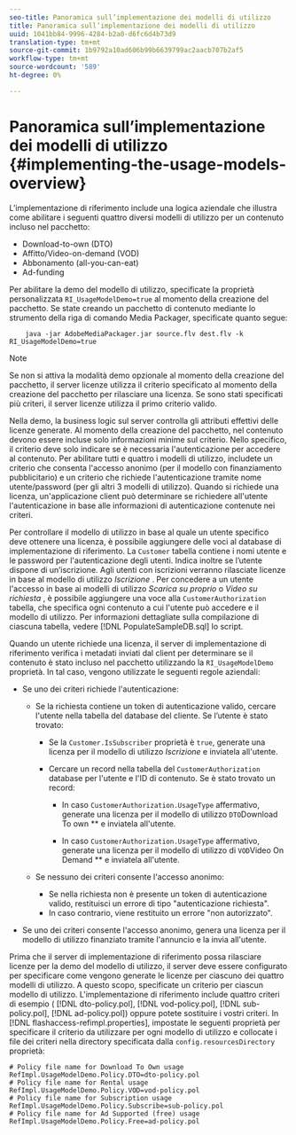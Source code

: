 ```yaml
---
seo-title: Panoramica sull’implementazione dei modelli di utilizzo
title: Panoramica sull’implementazione dei modelli di utilizzo
uuid: 1041bb84-9996-4284-b2a0-d6fc6d4b73d9
translation-type: tm+mt
source-git-commit: 1b9792a10ad606b99b6639799ac2aacb707b2af5
workflow-type: tm+mt
source-wordcount: '589'
ht-degree: 0%

---
```



# Panoramica sull’implementazione dei modelli di utilizzo {#implementing-the-usage-models-overview}

L’implementazione di riferimento include una logica aziendale che illustra come abilitare i seguenti quattro diversi modelli di utilizzo per un contenuto incluso nel pacchetto:

* Download-to-own (DTO)
* Affitto/Video-on-demand (VOD)
* Abbonamento (all-you-can-eat)
* Ad-funding

Per abilitare la demo del modello di utilizzo, specificate la proprietà personalizzata `RI_UsageModelDemo=true` al momento della creazione del pacchetto. Se state creando un pacchetto di contenuto mediante lo strumento della riga di comando Media Packager, specificate quanto segue:

```
    java -jar AdobeMediaPackager.jar source.flv dest.flv -k RI_UsageModelDemo=true
```

>[!NOTE]
>
>Se non si attiva la modalità demo opzionale al momento della creazione del pacchetto, il server licenze utilizza il criterio specificato al momento della creazione del pacchetto per rilasciare una licenza. Se sono stati specificati più criteri, il server licenze utilizza il primo criterio valido.

Nella demo, la business logic sul server controlla gli attributi effettivi delle licenze generate. Al momento della creazione del pacchetto, nel contenuto devono essere incluse solo informazioni minime sul criterio. Nello specifico, il criterio deve solo indicare se è necessaria l&#39;autenticazione per accedere al contenuto. Per abilitare tutti e quattro i modelli di utilizzo, includete un criterio che consenta l&#39;accesso anonimo (per il modello con finanziamento pubblicitario) e un criterio che richiede l&#39;autenticazione tramite nome utente/password (per gli altri 3 modelli di utilizzo). Quando si richiede una licenza, un&#39;applicazione client può determinare se richiedere all&#39;utente l&#39;autenticazione in base alle informazioni di autenticazione contenute nei criteri.

Per controllare il modello di utilizzo in base al quale un utente specifico deve ottenere una licenza, è possibile aggiungere delle voci al database di implementazione di riferimento. La `Customer` tabella contiene i nomi utente e le password per l&#39;autenticazione degli utenti. Indica inoltre se l’utente dispone di un’iscrizione. Agli utenti con iscrizioni verranno rilasciate licenze in base al modello di utilizzo *Iscrizione* . Per concedere a un utente l&#39;accesso in base ai modelli di utilizzo *Scarica su proprio* o *Video su richiesta* , è possibile aggiungere una voce alla `CustomerAuthorization` tabella, che specifica ogni contenuto a cui l&#39;utente può accedere e il modello di utilizzo. Per informazioni dettagliate sulla compilazione di ciascuna tabella, vedere [!DNL PopulateSampleDB.sql] lo script.

Quando un utente richiede una licenza, il server di implementazione di riferimento verifica i metadati inviati dal client per determinare se il contenuto è stato incluso nel pacchetto utilizzando la `RI_UsageModelDemo` proprietà. In tal caso, vengono utilizzate le seguenti regole aziendali:

* Se uno dei criteri richiede l&#39;autenticazione:

   * Se la richiesta contiene un token di autenticazione valido, cercare l&#39;utente nella tabella del database del cliente. Se l’utente è stato trovato:

      * Se la `Customer.IsSubscriber` proprietà è `true`, generate una licenza per il modello di utilizzo *Iscrizione* e inviatela all&#39;utente.

      * Cercare un record nella tabella del `CustomerAuthorization` database per l&#39;utente e l&#39;ID di contenuto. Se è stato trovato un record:

         * In caso `CustomerAuthorization.UsageType` affermativo, generate una licenza per il modello di utilizzo `DTO`Download To own ** e inviatela all&#39;utente.

         * In caso `CustomerAuthorization.UsageType` affermativo, generate una licenza per il modello di utilizzo di `VOD`Video On Demand ** e inviatela all&#39;utente.
   * Se nessuno dei criteri consente l&#39;accesso anonimo:

      * Se nella richiesta non è presente un token di autenticazione valido, restituisci un errore di tipo &quot;autenticazione richiesta&quot;.
      * In caso contrario, viene restituito un errore &quot;non autorizzato&quot;.


* Se uno dei criteri consente l&#39;accesso anonimo, genera una licenza per il modello di utilizzo finanziato tramite l&#39;annuncio e la invia all&#39;utente.

Prima che il server di implementazione di riferimento possa rilasciare licenze per la demo del modello di utilizzo, il server deve essere configurato per specificare come vengono generate le licenze per ciascuno dei quattro modelli di utilizzo. A questo scopo, specificate un criterio per ciascun modello di utilizzo. L&#39;implementazione di riferimento include quattro criteri di esempio ( [!DNL dto-policy.pol], [!DNL vod-policy.pol], [!DNL sub-policy.pol], [!DNL ad-policy.pol]) oppure potete sostituire i vostri criteri. In [!DNL flashaccess-refimpl.properties], impostate le seguenti proprietà per specificare il criterio da utilizzare per ogni modello di utilizzo e collocate i file dei criteri nella directory specificata dalla `config.resourcesDirectory` proprietà:

```
# Policy file name for Download To Own usage  
RefImpl.UsageModelDemo.Policy.DTO=dto-policy.pol  
# Policy file name for Rental usage  
RefImpl.UsageModelDemo.Policy.VOD=vod-policy.pol  
# Policy file name for Subscription usage  
RefImpl.UsageModelDemo.Policy.Subscribe=sub-policy.pol  
# Policy file name for Ad Supported (free) usage  
RefImpl.UsageModelDemo.Policy.Free=ad-policy.pol
```

